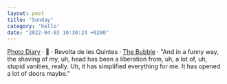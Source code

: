 ```yaml
---
layout: post
title: "Sunday"
category: 'hello'
date: "2022-04-03 10:30:24 +0200"
---
```


[Photo Diary](/photos) · 💩 · Revolta de les Quintes · [The Bubble](https://letterboxd.com/javier/film/the-bubble-2022) · "And in a funny way, the shaving of my, uh, head has been a liberation from, uh, a lot of, uh, stupid vanities, really. Uh, it has simplified everything for me. It has opened a lot of doors maybe."
